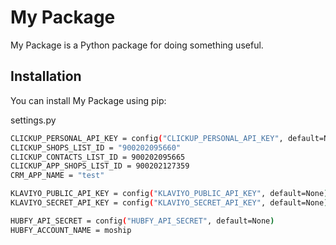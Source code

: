 # My Package

My Package is a Python package for doing something useful.

## Installation

You can install My Package using pip:

settings.py

```bash
CLICKUP_PERSONAL_API_KEY = config("CLICKUP_PERSONAL_API_KEY", default=None)
CLICKUP_SHOPS_LIST_ID = "900202095660"
CLICKUP_CONTACTS_LIST_ID = 900202095665
CLICKUP_APP_SHOPS_LIST_ID = 900202127359
CRM_APP_NAME = "test"

KLAVIYO_PUBLIC_API_KEY = config("KLAVIYO_PUBLIC_API_KEY", default=None)
KLAVIYO_SECRET_API_KEY = config("KLAVIYO_SECRET_API_KEY", default=None)

HUBFY_API_SECRET = config("HUBFY_API_SECRET", default=None)
HUBFY_ACCOUNT_NAME = moship
```
